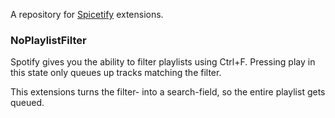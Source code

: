 A repository for [Spicetify](https://spicetify.app/) extensions.

### NoPlaylistFilter

Spotify gives you the ability to filter playlists using Ctrl+F. Pressing play in this state only queues up tracks matching the filter.

This extensions turns the filter- into a search-field, so the entire playlist gets queued.